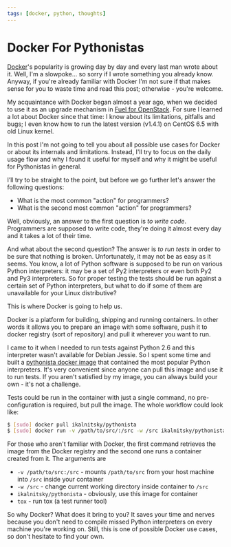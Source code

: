 ```yaml
---
tags: [docker, python, thoughts]
---
```


Docker For Pythonistas
======================

[Docker]'s popularity is growing day by day and every last man wrote about
it. Well, I'm a slowpoke... so sorry if I wrote something you already know.
Anyway, if you're already familiar with Docker I'm not sure if that makes
sense for you to waste time and read this post; otherwise - you're welcome.

My acquaintance with Docker began almost a year ago, when we decided to use
it as an upgrade mechanism in [Fuel for OpenStack]. For sure I learned a lot
about Docker since that time: I know about its limitations, pitfalls and
bugs; I even know how to run the latest version (v1.4.1) on CentOS 6.5 with
old Linux kernel.

In this post I'm not going to tell you about all possible use cases for
Docker or about its internals and limitations. Instead, I'll try to focus on
the daily usage flow and why I found it useful for myself and why it might
be useful for Pythonistas in general.

I’ll try to be straight to the point, but before we go further let's answer
the following questions:

* What is the most common "action" for programmers?
* What is the second most common "action" for programmers?

Well, obviously, an answer to the first question is *to write code*.
Programmers are supposed to write code, they're doing it almost every day
and it takes a lot of their time.

And what about the second question? The answer is *to run tests* in order to
be sure that nothing is broken. Unfortunately, it may not be as easy as it
seems. You know, a lot of Python software is supposed to be run on various
Python interpreters: it may be a set of Py2 interpreters or even both Py2
and Py3 interpreters. So for proper testing the tests should be run against
a certain set of Python interpreters, but what to do if some of them are
unavailable for your Linux distributive?

This is where Docker is going to help us.

Docker is a platform for building, shipping and running containers. In other
words it allows you to prepare an image with some software, push it to
docker registry (sort of repository) and pull it wherever you want to run.

I came to it when I needed to run tests against Python 2.6 and this
interpreter wasn't available for Debian Jessie. So I spent some time and
built a [pythonista docker image] that contained the most popular Python
interpreters. It's very convenient since anyone can pull this image and use
it to run tests. If you aren't satisfied by my image, you can always build
your own - it's not a challenge.

Tests could be run in the container with just a single command, no
pre-configuration is required, but pull the image. The whole workflow could
look like:

```bash
$ [sudo] docker pull ikalnitsky/pythonista
$ [sudo] docker run -v /path/to/src/:/src -w /src ikalnitsky/pythonista tox
```

For those who aren't familiar with Docker, the first command retrieves the
image from the Docker registry and the second one runs a container created
from it. The arguments are

* `-v /path/to/src:/src` - mounts `/path/to/src` from your host machine
  into `/src` inside your container
* `-w /src` - change current working directory inside container to `/src`
* `ikalnitsky/pythonista` - obviously, use this image for container
* `tox` - run tox (a test runner tool)

So why Docker? What does it bring to you? It saves your time and nerves
because you don't need to compile missed Python interpreters on every
machine you're working on. Still, this is one of possible Docker use cases,
so don't hesitate to find your own.


[Docker]: https://www.docker.com
[Fuel for OpenStack]: https://wiki.openstack.org/wiki/Fuel
[pythonista docker image]: https://github.com/ikalnitsky/pythonista
